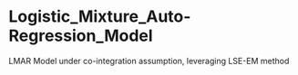 # Logistic_Mixture_Auto-Regression_Model
LMAR Model under co-integration assumption, leveraging LSE-EM method
